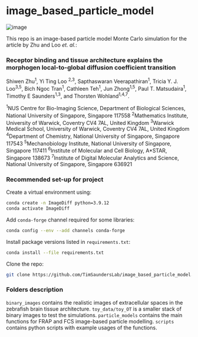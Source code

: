 # image_based_particle_model

![image](https://github.com/Yi-Ting-Loo/image_based_particle_model/assets/91601788/2e859787-c773-4d65-ad13-99726565de3a)


This repo is an image-based particle model Monte Carlo simulation for the article by Zhu and Loo $\textit{et. al.}$:

### Receptor binding and tissue architecture explains the morphogen local-to-global diffusion coefficient transition

Shiwen Zhu<sup>1</sup>, Yi Ting Loo <sup>2,3</sup>, Sapthaswaran Veerapathiran<sup>1</sup>, Tricia Y. J. Loo<sup>3,5</sup>, Bich Ngoc Tran<sup>1</sup>, Cathleen Teh<sup>1</sup>, Jun Zhong<sup>1,5</sup>, Paul T. Matsudaira<sup>1</sup>, Timothy E Saunders<sup>1,3</sup>, and Thorsten Wohland<sup>1,4,7</sup>.

<sup>1</sup>NUS Centre for Bio-Imaging Science, Department of Biological Sciences, National University of Singapore, Singapore 117558
<sup>2</sup>Mathematics Institute, University of Warwick, Coventry CV4 7AL, United Kingdom
<sup>3</sup>Warwick Medical School, University of Warwick, Coventry CV4 7AL, United Kingdom
<sup>4</sup>Department of Chemistry, National University of Singapore, Singapore 117543
<sup>5</sup>Mechanobiology Institute, National University of Singapore, Singapore 117411
<sup>6</sup>Institute of Molecular and Cell Biology, A*STAR, Singapore 138673
<sup>7</sup>Institute of Digital Molecular Analytics and Science, National University of Singapore, Singapore 636921

### Recommended set-up for project

Create a virtual environment using:
```bash
conda create -n ImageDiff python=3.9.12
conda activate ImageDiff
```
Add `conda-forge` channel required for some libraries:
``` bash
conda config --env --add channels conda-forge
```
Install package versions listed in `requirements.txt`:
```bash
conda install --file requirements.txt
```
Clone the repo:
```bash
git clone https://github.com/TimSaundersLab/image_based_particle_model.git
```

### Folders description
`binary_images` contains the realistic images of extracellular spaces in the zebrafish brain tissue architecture.
`toy_data/toy_OT` is a smaller stack of binary images to test the simulations.
`particle_models` contains the main functions for FRAP and FCS image-based particle modelling.
`scripts` contains python scripts with example usages of the functions.

